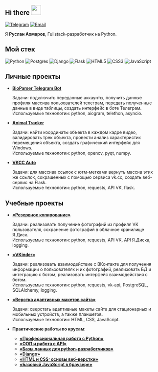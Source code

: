 ## Hi there <img src="https://github.com/blackcater/blackcater/raw/main/images/Hi.gif" height="32"/>

[![Telegram](https://img.shields.io/badge/Telegram-%40rulen111-blue?style=flat&logo=telegram)](https://t.me/rulen111)
[![Email](https://img.shields.io/badge/email-akhmarovri%40yandex.ru-yellow?style=flat)](mailto:akhmarovri@yandex.ru)

Я **Руслан Ахмаров**, Fullstack-разработчик на Python.

<!--
- 🎓 My education: Bachelor's degree in Applied Optics, ITMO, 2024
- 🌱 I’m currently learning Django, JavaScript
- 📫 How to reach me: [@rulen111](https://t.me/rulen111) on Telegram
-->
## Мой стек
![Python](https://img.shields.io/badge/python-3670A0?style=for-the-badge&logo=python&logoColor=ffdd54)
![Postgres](https://img.shields.io/badge/postgres-%23316192.svg?style=for-the-badge&logo=postgresql&logoColor=white)
![Django](https://img.shields.io/badge/django-%23092E20.svg?style=for-the-badge&logo=django&logoColor=white)
![Flask](https://img.shields.io/badge/flask-%23000.svg?style=for-the-badge&logo=flask&logoColor=white)
![HTML5](https://img.shields.io/badge/html5-%23E34F26.svg?style=for-the-badge&logo=html5&logoColor=white)
![CSS3](https://img.shields.io/badge/css3-%231572B6.svg?style=for-the-badge&logo=css3&logoColor=white)
![JavaScript](https://img.shields.io/badge/javascript-%23323330.svg?style=for-the-badge&logo=javascript&logoColor=%23F7DF1E)

## Личные проекты
- [**BioParser Telegram Bot**](https://github.com/rulen111/bioparser-tgbot)

  Задачи: подключить переданные аккаунты, получить данные профиля массива пользователей телеграм, передать полученные данные в виде таблицы, создать интерфейс в боте Телеграм.<br>
  Используемые технологии: python, aiogram, telethon, asyncio.
  
- [**Animal Tracker**](https://github.com/rulen111/animalTracker)

  Задачи: найти координаты объекта в каждом кадре видео, валидировать трек объекта, провести анализ характеристик перемещения объекта, создать графический интерфейс для Windows.<br>
  Используемые технологии: python, opencv, pyqt, numpy.
- [**VKCC Auto**](https://github.com/rulen111/vkcc-auto)
  
  Задачи: для массива ссылок с ютм-метками вернуть массив этих же ссылок, сокращенных с помощью сервиса vk.cc, создать веб-сервис на Flask.<br>
  Используемые технологии: python, requests, API VK, flask.

## Учебные проекты
- [**«Резервное копирование»**](https://github.com/rulen111/pyapi-88-homeworks/tree/main/pyapi-88-cw)

  Задачи: реализовать получение фотографий из профиля VK пользователя, сохранение фотографий в облачное хранилище Я.Диск.<br>
  Используемые технологии: python, requests, API VK, API Я.Диска, logging.
  
- [**«VKinder»**](https://github.com/rulen111/vkinder)

  Задачи: реализовать взаимодействие с ВКонтакте для получения информации о пользователях и их фотографий, реализовать БД и интеграцию с ботом, реализовать интерфейс взаимодействия с ботом.<br>
  Используемые технологии: python, requests, vk-api, PostgreSQL, SQLAlchemy, logging.

- [**«Верстка адаптивных макетов сайта»**](https://github.com/rulen111/fpymq-diploma)

  Задачи: cверстать адаптивные макеты сайта для стационарных и мобильных устройств, а также планшетов.<br>
  Используемые технологии: HTML, CSS, JavaScript.

- **Практические работы по крусам:**
  - [**«Профессиональная работа с Python»**](https://github.com/rulen111/adpy-88-homeworks)
  - [**«ООП и работа с API»**](https://github.com/rulen111/pyapi-88-homeworks)
  - [**«Базы данных для python-разработчиков»**](https://github.com/rulen111/sqlpy-88-homeworks)
  - [**«Django»**](https://github.com/rulen111/dj-88-homeworks)
  - [**«HTML и CSS: основы веб-верстки»**](https://codepen.io/collection/JGqwkP)
  - [**«Базовый JavaScript в браузере»**](https://github.com/rulen111/fpyjs-88-homeworks)

<!--
**rulen111/rulen111** is a ✨ _special_ ✨ repository because its `README.md` (this file) appears on your GitHub profile.

Here are some ideas to get you started:

- 🔭 I’m currently working on ...
- 🌱 I’m currently learning ...
- 👯 I’m looking to collaborate on ...
- 🤔 I’m looking for help with ...
- 💬 Ask me about ...
- 📫 How to reach me: ...
- 😄 Pronouns: ...
- ⚡ Fun fact: ...
-->
